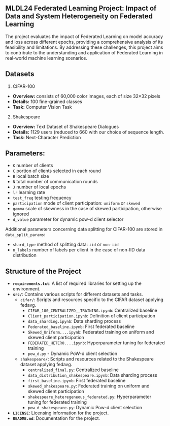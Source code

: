 ## MLDL24 Federated Learning Project: Impact of Data and System Heterogeneity on Federated Learning

The project evaluates the impact of Federated Learning on model accuracy and loss across different epochs, providing a comprehensive analysis of its feasibility and limitations. By addressing these challenges, this project aims to contribute to the understanding and application of Federated Learning in real-world machine learning scenarios.

## Datasets

1. CIFAR-100

  * **Overview:** consists of 60,000 color images, each of size 32×32 pixels
  * **Details:** 100 fine-grained classes
  * **Task:** Computer Vision Task

2. Shakespeare

  * **Overview:** Text Dataset of Shakespeare Dialogues
  * **Details:** 1129 users (reduced to 660 with our choice of sequence length.
  * **Task:** Next-Character Prediction

## Parameters:

- `K` number of clients
- `C` portion of clients selected in each round
- `B` local batch size
- `N` total number of communication rounds
- `J` number of local epochs
- `lr` learning rate
- `test_freq` testing frequency
- `participation` mode of client participation: `uniform` or `skewed`
- `gamma` scale of skewness in the case of skewed participation, otherwise ignored
- `d_value` parameter for dynamic pow-d client selector

Additional parameters concerning data splitting for CIFAR-100 are stored in `data_split_params`:
- `shard_type` method of splitting data: `iid` or `non-iid`
- `n_labels` number of labels per client in the case of non-IID data distribution

## Structure of the Project

- **`requirements.txt`**: A list of required libraries for setting up the environment.
- **`src/`**: Contains various scripts for different datasets and tasks.
  - `cifar/`: Scripts and resources specific to the CIFAR dataset applying fedavg.
    - `CIFAR_100_CENTRALIZED__TRAINING.ipynb`: Centralized baseline
    - `Client_participation.ipynb`: Definition of client participation
    - `data_sharding.ipynb`: Data sharding process
    - `Federated_baseline.ipynb`: First federated baseline
    - `Skewed_Uniform....ipynb`: Federated training on uniform and skewed client participation
    - `FEDERATED_HETERO....ipynb`: Hyperparameter tuning for federated training
    - `pow_d.py` - Dynamic PoW-d client selection 
  - `shakespeare/`: Scripts and resources related to the Shakespeare dataset applying fedavg.
    - `centralized_final.py`: Centralized baseline
    - `data_distribution_shakespeare.ipynb`: Data sharding process
    - `first_baseline.ipynb`: First federated baseline
    - `skewed_shakespeare.py`: Federated training on uniform and skewed client participation
    - `shakespeare_heteregeneous_federated.py`: Hyperparameter tuning for federated training
    - `pow_d_shakespeare.py`: Dynamic Pow-d client selection
- **`LICENSE`**: Licensing information for the project.
- **`README.md`**: Documentation for the project.


